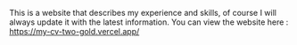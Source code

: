 This is a website that describes my experience and skills, of course I will always update it with the latest information.
You can view the website here : https://my-cv-two-gold.vercel.app/
